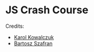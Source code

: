 # JS Crash Course

Credits:

- [Karol Kowalczuk](mailto:karol.kowalczuk@jit.team)
- [Bartosz Szafran](mailto:bartosz.szafran@jit.team)
